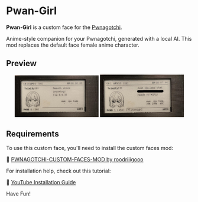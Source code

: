 # Pwan-Girl

**Pwan-Girl** is a custom face for the [Pwnagotchi](https://pwnagotchi.ai/).

Anime-style companion for your Pwnagotchi, generated with a local AI. This mod replaces the default face female anime character.

## Preview
<p align="center">
  <img src="ScreenShot/Awake.jpg" width="45%" alt="Awake State">
  <img src="ScreenShot/Cool.jpg" width="45%" alt="Cool State">
</p>

## Requirements

To use this custom face, you'll need to install the custom faces mod:

🔗 [PWNAGOTCHI-CUSTOM-FACES-MOD by roodriiigooo](https://github.com/roodriiigooo/PWNAGOTCHI-CUSTOM-FACES-MOD)

For installation help, check out this tutorial:

🎥 [YouTube Installation Guide](https://www.youtube.com/watch?v=X-5jN0WjurQ)

Have Fun!
